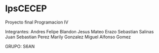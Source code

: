 # IpsCECEP

Proyecto final
Programacion IV

Integrantes:
Andres Felipe Blandon
Jesus Mateo Erazo
Sebastian Salinas
Juan Sebastian Perez
Marily Gonzalez
Miguel Alfonso Gomez

GRUPO: 
S6AN
